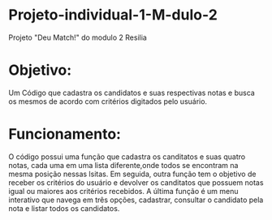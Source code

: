 # Projeto-individual-1-M-dulo-2
Projeto "Deu Match!" do modulo 2 Resilia
# Objetivo:
Um Código que cadastra os candidatos e suas respectivas notas e busca os mesmos de acordo com critérios digitados pelo usuário.
# Funcionamento:
O código possui uma função que cadastra os canditatos e suas quatro notas, cada uma em uma lista diferente,onde todos se encontram na mesma posição nessas lsitas.
Em seguida, outra função tem o objetivo de receber os critérios do usuário e devolver os canditatos  que possuem notas igual ou maiores aos critérios recebidos.
A última função é um menu interativo que navega em três opções, cadastrar, consultar o candidato pela nota e listar todos os candidatos.
